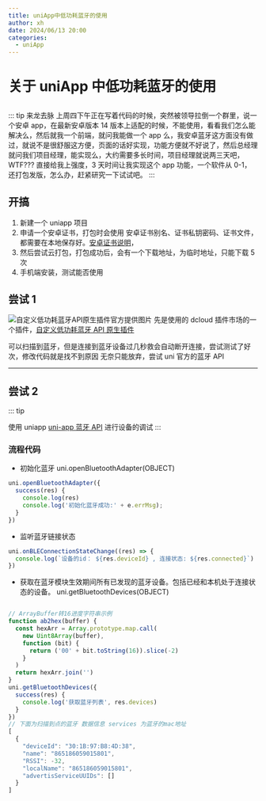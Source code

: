 ```yaml
---
title: uniApp中低功耗蓝牙的使用
author: xh
date: 2024/06/13 20:00
categories:
  - uniApp
---
```


# 关于 uniApp 中低功耗蓝牙的使用

##

::: tip 来龙去脉
上周四下午正在写着代码的时候，突然被领导拉倒一个群里，说一个安卓 app，在最新安卓版本 14 版本上适配的时候，不能使用，看看我们怎么能解决么，然后就我一个前端，就问我能做一个 app 么，我安卓蓝牙这方面没有做过，就说不是很舒服这方便，页面的话好实现，功能方便就不好说了，然后总经理就问我们项目经理，能实现么，大约需要多长时间，项目经理就说两三天吧，WTF??? 直接给我上强度，3 天时间让我实现这个 app 功能，一个软件从 0-1，还打包发版，怎么办，赶紧研究一下试试吧。
:::

## 开搞

1. 新建一个 uniapp 项目
2. 申请一个安卓证书，打包时会使用 安卓证书别名、证书私钥密码、证书文件，都需要在本地保存好。[安卓证书说明](https://ask.dcloud.net.cn/article/35985)，
3. 然后尝试云打包，打包成功后，会有一个下载地址，为临时地址，只能下载 5 次
4. 手机端安装，测试能否使用

## 尝试 1

![自定义低功耗蓝牙API原生插件官方提供图片](https://img-cdn-tx.dcloud.net.cn/stream/plugin_screens/9d751350-f05d-11ec-9613-d3a174ad4d5c_0.jpg?&v=1655705180)
先是使用的 dcloud 插件市场的一个插件，[自定义低功耗蓝牙 API 原生插件](https://ext.dcloud.net.cn/plugin?id=8551)

可以扫描到蓝牙，但是连接到蓝牙设备过几秒救会自动断开连接，尝试测试了好次，修改代码就是找不到原因
无奈只能放弃，尝试 uni 官方的蓝牙 API

--- 

## 尝试 2

::: tip

使用 uniapp [uni-app 蓝牙 API](https://uniapp.dcloud.net.cn/api/system/bluetooth.html) 进行设备的调试
:::

### 流程代码

- 初始化蓝牙 uni.openBluetoothAdapter(OBJECT)

``` javascript
uni.openBluetoothAdapter({
  success(res) {
    console.log(res)
    console.log('初始化蓝牙成功:' + e.errMsg);
  }
})

```

- 监听蓝牙链接状态

``` js
uni.onBLEConnectionStateChange((res) => {
  console.log(`设备的id： ${res.deviceId} , 连接状态: ${res.connected}`)
})
```

- 获取在蓝牙模块生效期间所有已发现的蓝牙设备。包括已经和本机处于连接状态的设备。 uni.getBluetoothDevices(OBJECT)

``` js

// ArrayBuffer转16进度字符串示例
function ab2hex(buffer) {
  const hexArr = Array.prototype.map.call(
    new Uint8Array(buffer),
    function (bit) {
      return ('00' + bit.toString(16)).slice(-2)
    }
  )
  return hexArr.join('')
}
uni.getBluetoothDevices({
  success(res) {
    console.log('获取蓝牙列表', res.devices)
  }
})
// 下面为扫描到点的蓝牙 数据信息 services 为蓝牙的mac地址
[
  {
    "deviceId": "30:1B:97:B8:4D:38",
    "name": "865186059015801",
    "RSSI": -32,
    "localName": "865186059015801",
    "advertisServiceUUIDs": []
  }
]
```



